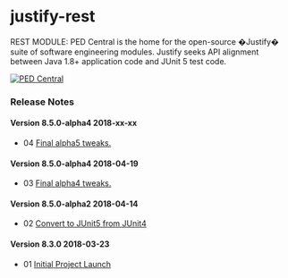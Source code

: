 # justify-rest
REST MODULE: PED Central is the home for the open-source �Justify� suite of software engineering modules.
Justify seeks API alignment between Java 1.8+ application code and JUnit 5 test code.

<a href="http://pedcentral.com/justify/" target="_blank">
<img src="http://i1.wp.com/pedcentral.com/wp-content/uploads/2015/01/Justify-e1457816173825.png" alt="PED Central">
</a>

### <a name="changes"></a>Release Notes

#### Version 8.5.0-alpha4 <span class="date">2018-xx-xx</span>

*   04 [Final alpha5 tweaks.](https://github.com/gtcGroup/justify-rest/issues/4)

#### Version 8.5.0-alpha4 <span class="date">2018-04-19</span>

*   03 [Final alpha4 tweaks.](https://github.com/gtcGroup/justify-rest/issues/3)

#### Version 8.5.0-alpha2 <span class="date">2018-04-14</span>

*   02 [Convert to JUnit5 from JUnit4](https://github.com/gtcGroup/justify-rest/issues/2)

#### Version 8.3.0 <span class="date">2018-03-23</span>

*   01 [Initial Project Launch](https://github.com/gtcGroup/justify-rest/issues/1)
